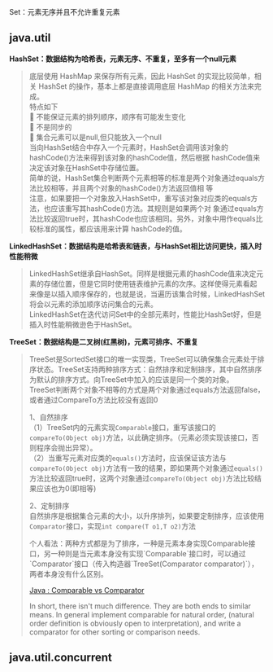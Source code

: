 Set：元素无序并且不允许重复元素

## java.util

**HashSet：数据结构为哈希表，元素无序、不重复，至多有一个null元素**

> 底层使用 HashMap 来保存所有元素，因此 HashSet 的实现比较简单，相关 HashSet 的操作，基本上都是直接调用底层 HashMap 的相关方法来完成。  
> 特点如下  
>  不能保证元素的排列顺序，顺序有可能发生变化  
>  不是同步的  
>  集合元素可以是null,但只能放入一个null  
> 当向HashSet结合中存入一个元素时，HashSet会调用该对象的hashCode\(\)方法来得到该对象的hashCode值，然后根据 hashCode值来决定该对象在HashSet中存储位置。  
> 简单的说，HashSet集合判断两个元素相等的标准是两个对象通过equals方法比较相等，并且两个对象的hashCode\(\)方法返回值相 等  
> 注意，如果要把一个对象放入HashSet中，重写该对象对应类的equals方法，也应该重写其hashCode\(\)方法。其规则是如果两个对 象通过equals方法比较返回true时，其hashCode也应该相同。另外，对象中用作equals比较标准的属性，都应该用来计算 hashCode的值。

**LinkedHashSet：数据结构是哈希表和链表，与HashSet相比访问更快，插入时性能稍微**

> LinkedHashSet继承自HashSet。同样是根据元素的hashCode值来决定元素的存储位置，但是它同时使用链表维护元素的次序。这样使得元素看起 来像是以插入顺序保存的，也就是说，当遍历该集合时候，LinkedHashSet将会以元素的添加顺序访问集合的元素。  
> LinkedHashSet在迭代访问Set中的全部元素时，性能比HashSet好，但是插入时性能稍微逊色于HashSet。

**TreeSet：数据结构是二叉树\(红黑树\)，元素可排序、不重复**

> TreeSet是SortedSet接口的唯一实现类，TreeSet可以确保集合元素处于排序状态。TreeSet支持两种排序方式：自然排序和定制排序，其中自然排序为默认的排序方式。向TreeSet中加入的应该是同一个类的对象。  
> TreeSet判断两个对象不相等的方式是两个对象通过equals方法返回false，或者通过CompareTo方法比较没有返回0
>
> 1、自然排序  
> （1）TreeSet内的元素实现`Comparable`接口，重写该接口的`compareTo(Object obj)`方法，以此确定排序。（元素必须实现该接口，否则程序会抛出异常）。  
> （2）当重写元素对应类的`equals()`方法时，应该保证该方法与`compareTo(Object obj)`方法有一致的结果，即如果两个对象通过`equals()`方法比较返回true时，这两个对象通过`compareTo(Object obj)`方法比较结果应该也为0\(即相等\)
>
> 2、定制排序  
> 自然排序是根据集合元素的大小，以升序排列，如果要定制排序，应该使用`Comparator`接口，实现`int compare(T o1,T o2)`方法
>
> 个人看法：两种方式都是为了排序，一种是元素本身实现Comparable接口，另一种则是当元素本身没有实现\`Comparable\`接口时，可以通过\`Comparator\`接口（传入构造器\`TreeSet\(Comparator comparator\)\`），两者本身没有什么区别。
>
> [Java : Comparable vs Comparator](https://link.jianshu.com/?t=https://stackoverflow.com/questions/4108604/java-comparable-vs-comparator)
>
> In short, there isn't much difference. They are both ends to similar means. In general implement comparable for natural order, \(natural order definition is obviously open to interpretation\), and write a comparator for other sorting or comparison needs.

## java.util.concurrent

##  



